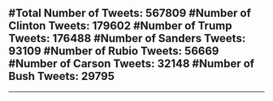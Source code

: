 #Total Number of Tweets: 567809 
#Number of Clinton Tweets: 179602
#Number of Trump Tweets: 176488
#Number of Sanders Tweets: 93109
#Number of Rubio Tweets: 56669
#Number of Carson Tweets: 32148
#Number of Bush Tweets: 29795
---
---
